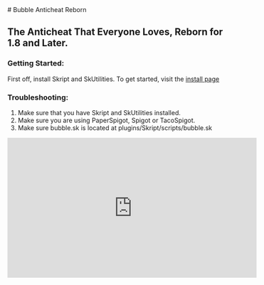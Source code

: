 <link rel="icon" href="https://www.spigotmc.org/data/resource_icons/79/79600.jpg">   
# Bubble Anticheat Reborn

## The Anticheat That Everyone Loves, Reborn for 1.8 and Later.

### Getting Started:

First off, install Skript and SkUtilities. To get started, visit the
[install page](install.md)

### Troubleshooting:

1. Make sure that you have Skript and SkUtilities installed.
2. Make sure you are using PaperSpigot, Spigot or TacoSpigot.
3. Make sure bubble.sk is located at plugins/Skript/scripts/bubble.sk


<iframe width="560" height="315" src="https://www.youtube.com/embed/d2nniwxu3A4?start=4" frameborder="0" allow="accelerometer; autoplay; encrypted-media; gyroscope; picture-in-picture" allowfullscreen></iframe>

<!-- Global site tag (gtag.js) - Google Analytics -->
<script async src="https://www.googletagmanager.com/gtag/js?id=UA-123568344-4"></script>
<script>
  window.dataLayer = window.dataLayer || [];
  function gtag(){dataLayer.push(arguments);}
  gtag('js', new Date());

  gtag('config', 'UA-123568344-4');
</script>
